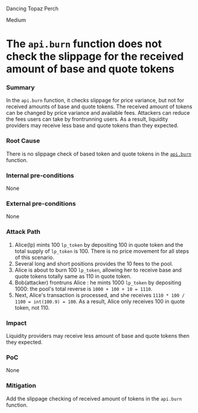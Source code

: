 Dancing Topaz Perch

Medium

# The `api.burn` function does not check the slippage for the received amount of base and quote tokens

### Summary

In the `api.burn` function, it checks slippage for price variance, but not for received amounts of base and quote tokens.
The received amount of tokens can be changed by price variance and available fees.
Attackers can reduce the fees users can take by frontrunning users. 
As a result, liquidity providers may receive less base and quote tokens than they expected.

### Root Cause

There is no slippage check of based token and quote tokens in the [`api.burn`](https://github.com/sherlock-audit/2024-08-velar-artha/blob/18ef2d8dc0162aca79bd71710f08a3c18c94a36e/gl-sherlock/contracts/api.vy#L104-L128) function.

### Internal pre-conditions

None

### External pre-conditions

None

### Attack Path

1. Alice(lp) mints 100 `lp_token` by depositing 100 in quote token and the total supply of `lp_token` is 100.
There is no price movement for all steps of this scenario.
2. Several long and short positions provides the 10 fees to the pool.
3. Alice is about to burn 100 `lp_token`, allowing her to receive base and quote tokens totally same as 110 in quote token.
4. Bob(attacker) frontruns Alice : he mints 1000 `lp_token` by depositing 1000: the pool's total reverse is `1000 + 100 + 10 = 1110`.
5. Next, Alice's transaction is processed, and she receives `1110 * 100 / 1100 = int(100.9) = 100`.
As a result, Alice only receives 100 in quote token, not 110.

### Impact

Liquidity providers may receive less amount of base and quote tokens then they expected.

### PoC

None

### Mitigation

Add the slippage checking of received amount of tokens in the `api.burn` function.